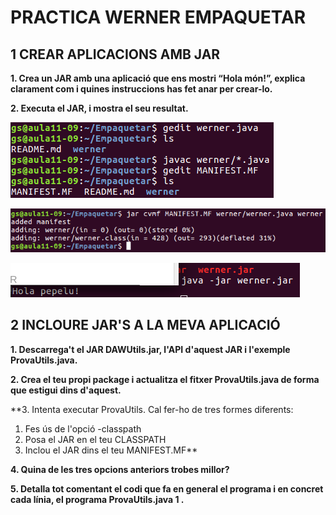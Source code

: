 # PRACTICA WERNER EMPAQUETAR #
## 1 CREAR APLICACIONS AMB JAR ##

**1. Crea un JAR amb una aplicació que ens mostri “Hola món!”, explica clarament com i
quines instruccions has fet anar per crear-lo.**

**2. Executa el JAR, i mostra el seu resultat.**

![](src/images/1.png)


![](src/images/2.png)


![](src/images/3.png)

## 2 INCLOURE JAR'S A LA MEVA APLICACIÓ ##

**1. Descarrega't el JAR DAWUtils.jar, l'API d'aquest JAR i l'exemple ProvaUtils.java.**

**2. Crea el teu propi package i actualitza el fitxer ProvaUtils.java de forma que estigui
dins d'aquest.**

**3. Intenta executar ProvaUtils. Cal fer-ho de tres formes diferents:
1. Fes ús de l'opció -classpath
2. Posa el JAR en el teu CLASSPATH
3. Inclou el JAR dins el teu MANIFEST.MF**

**4. Quina de les tres opcions anteriors trobes millor?**

**5. Detalla tot comentant el codi que fa en general el programa i en concret cada línia, el
programa ProvaUtils.java 1 .**
